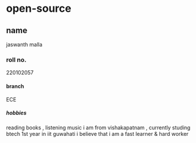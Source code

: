 # open-source

## name 
jaswanth malla 
### roll no. 
220102057
#### branch 
ECE 
##### hobbies 
reading books , listening music 
i am from vishakapatnam , currently studing btech 1st year in iit guwahati 
i believe that i am a fast learner & hard worker 
